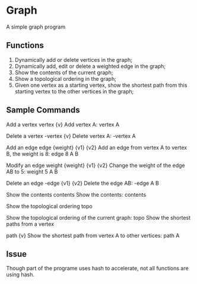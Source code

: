 # Graph
A simple graph program

## Functions
1.  Dynamically add or delete vertices in the graph; 
2.  Dynamically add, edit or delete a weighted edge in the graph; 
3.  Show the contents of the current graph; 
4.  Show a topological ordering in the graph;
5.  Given one vertex as a starting vertex, show the shortest path from this starting vertex to the other vertices in the graph; 

## Sample Commands
Add a vertex vertex {v} 
Add vertex A: vertex A 

Delete a vertex -vertex {v} 
Delete vertex A: -vertex A 

Add an edge edge {weight} {v1} {v2} 
Add an edge from vertex A to vertex B, the weight is 8: edge 8 A B 

Modify an edge weight {weight} {v1} {v2} 
Change the weight of the edge AB to 5: weight 5 A B 

Delete an edge -edge {v1} {v2} 
Delete the edge AB:  -edge A B 

Show the contents contents 
Show the contents: contents 

Show the topological ordering 
topo 

Show the topological ordering of the current graph:  topo 
Show the shortest paths from a vertex 

path {v} 
Show the shortest path from vertex A to other vertices: path A 

## Issue
Though part of the programe uses hash to accelerate, not all functions are using hash.
